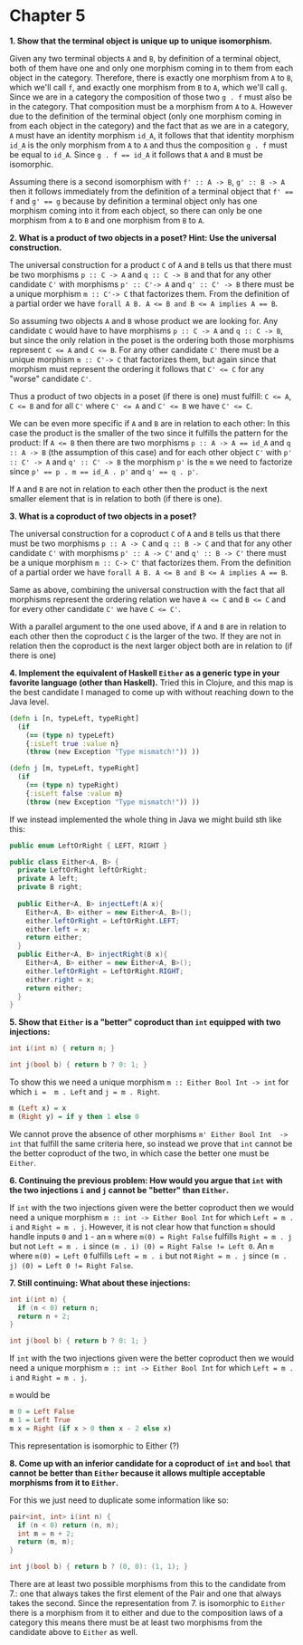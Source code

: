  # Chapter 5

**1. Show that the terminal object is unique up to unique isomorphism.**

Given any two terminal objects `A` and `B`, by definition of a terminal object, both of them have one and only one morphism coming in to them from each object in the category.
Therefore, there is exactly one morphism from `A` to `B`, which we'll call `f`, and exactly one morphism from `B` to `A`, which we'll call `g`.
Since we are in a category the composition of those two  `g . f` must also be in the category. That composition must be a morphism from `A` to `A`. However due to the definition of the terminal object (only one morphism coming in from each object in the category) and the fact that as we are in a category, `A` must have an identity morphism `id_A`, it follows that that identity morphism `id_A` is the only morphism from `A` to `A` and thus the composition `g . f` must be equal to `id_A`. 
Since `g . f == id_A` it follows that `A` and `B` must be isomorphic.

Assuming there is a second isomorphism with `f' :: A -> B`, `g' :: B -> A` then it follows immediately from the definition of a terminal object that `f' == f` and `g' == g` because by definition a terminal object only has one morphism coming into it from each object, so there can only be one morphism from `A` to `B` and one morphism from `B` to `A`.

**2. What is a product of two objects in a poset? Hint: Use the universal construction.**

The universal construction for a product `C` of `A` and `B` tells us that there must be two morphisms `p :: C -> A` and `q :: C -> B` and that for any other candidate `C'` with morphisms `p' :: C'-> A` and `q' :: C' -> B` there must be a unique morphism `m :: C'-> C` that factorizes them. 
From the definition of a partial order we have `forall A B. A <= B and B <= A implies A == B`.

So assuming two objects `A` and `B` whose product we are looking for.
Any candidate `C` would have to have morphisms `p :: C -> A` and `q :: C -> B`, but since the only relation in the poset is the ordering both those morphisms represent `C <= A` and `C <= B`. For any other candidate `C'` there must be a unique morphism `m :: C'-> C` that factorizes them, but again since that morphism must represent the ordering it follows that `C' <= C` for any "worse" candidate `C'`.

Thus a product of two objects in a poset (if there is one) must fulfill: `C <= A`, `C <= B` and for all `C'` where `C' <= A` and `C' <= B` we have `C' <= C`. 

We can be even more specific if `A` and `B` are in relation to each other: In this case the product is the smaller of the two since it fulfills the pattern for the product: If `A <= B` then there are two morphisms `p :: A -> A == id_A` and `q :: A -> B` (the assumption of this case) and for each other object `C'` with `p' :: C' -> A` and `q' :: C' -> B` the morphism `p'` is the `m` we need to factorize since `p' == p . m == id_A . p'` and `q' == q . p'`.

If `A` and `B` are not in relation to each other then the product is the next smaller element that is in relation to both (if there is one).


**3. What is a coproduct of two objects in a poset?**

The universal construction for a coproduct `C` of `A` and `B` tells us that there must be two morphisms `p :: A -> C` and `q :: B -> C` and that for any other candidate `C'` with morphisms `p' :: A -> C'` and `q' :: B -> C'` there must be a unique morphism `m :: C-> C'` that factorizes them. 
From the definition of a partial order we have `forall A B. A <= B and B <= A implies A == B`.

Same as above, combining the universal construction with the fact that all morphisms represent the ordering relation we have `A <= C` and `B <= C` and for every other candidate `C'` we have `C <= C'`.

With a parallel argument to the one used above, if `A` and `B` are in relation to each other then the coproduct `C` is the larger of the two. If they are not in relation then the coproduct is the next larger object both are in relation to (if there is one)

**4. Implement the equivalent of Haskell `Either` as a generic type in your favorite language (other than Haskell).**
Tried this in Clojure, and this map is the best candidate I managed to come up with without reaching down to the Java level.
``` Clojure
(defn i [n, typeLeft, typeRight] 
  (if 
    (== (type n) typeLeft) 
    {:isLeft true :value n} 
    (throw (new Exception "Type mismatch!")) ))

(defn j [m, typeLeft, typeRight] 
  (if 
    (== (type n) typeRight) 
    {:isLeft false :value m} 
    (throw (new Exception "Type mismatch!")) ))
```

If we instead implemented the whole thing in Java we might build sth like this:
``` Java
public enum LeftOrRight { LEFT, RIGHT }

public class Either<A, B> {
  private LeftOrRight leftOrRight;
  private A left;
  private B right;
  
  public Either<A, B> injectLeft(A x){
    Either<A, B> either = new Either<A, B>();
    either.leftOrRight = LeftOrRight.LEFT;
  	either.left = x;
    return either;
  }
  public Either<A, B> injectRight(B x){
    Either<A, B> either = new Either<A, B>();
    either.leftOrRight = LeftOrRight.RIGHT;
  	either.right = x;
    return either;
  }
}
```


**5. Show that `Either` is a "better" coproduct than `int` equipped with two injections:**
``` C++
int i(int n) { return n; }

int j(bool b) { return b ? 0: 1; }
```

To show this we need a unique morphism `m :: Either Bool Int -> int` for which `i =  m . Left` and `j = m . Right`.
``` Haskell
m (Left x) = x
m (Right y) = if y then 1 else 0
```

We cannot prove the absence of other morphisms `m' Either Bool Int  -> int` that fulfill the same criteria here, so instead we prove that `int` cannot be the better coproduct of the two, in which case the better one must be `Either`.

**6. Continuing the previous problem: How would you argue that `int` with the two injections `i` and `j` cannot be "better" than `Either`.**

If `int` with the two injections given were the better coproduct then we would need a unique morphism `m :: int -> Either Bool Int` for which `Left = m . i` and `Right = m . j`. 
However, it is not clear how that function `m` should handle inputs `0` and `1` - an `m` where `m(0) = Right False` fulfills `Right = m . j` but not `Left = m . i` since `(m . i) (0) = Right False != Left 0`. An `m` where `m(0) = Left 0` fulfills `Left = m . i` but not `Right = m . j` since `(m . j) (0) = Left 0 != Right False`.

**7. Still continuing: What about these injections:**
``` C++
int i(int n) {
  if (n < 0) return n;
  return n + 2;
}

int j(bool b) { return b ? 0: 1; }
```

If `int` with the two injections given were the better coproduct then we would need a unique morphism `m :: int -> Either Bool Int` for which `Left = m . i` and `Right = m . j`. 

`m` would be 
``` Haskell
m 0 = Left False
m 1 = Left True
m x = Right (if x > 0 then x - 2 else x)
```

This representation is isomorphic to Either (?)

**8. Come up with an inferior candidate for a coproduct of `int` and `bool` that cannot be better than `Either` because it allows multiple acceptable morphisms from it to `Either`.**

For this we just need to duplicate some information like so: 

``` C++
pair<int, int> i(int n) {
  if (n < 0) return (n, n);
  int m = n + 2;
  return (m, m);
}

int j(bool b) { return b ? (0, 0): (1, 1); }
```

There are at least two possible morphisms from this to the candidate from 7.: one that always takes the first element of the Pair and one that always takes the second.
Since the representation from 7. is isomorphic to `Either` there is a morphism from it to either and due to the composition laws of a category this means there must be at least two morphisms from the candidate above to `Either` as well.